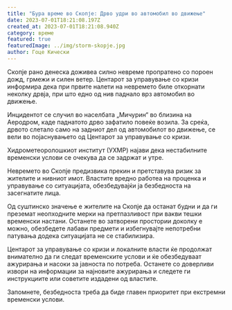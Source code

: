 ```yaml
---
title: "Бура време во Скопје: Дрво удри во автомобил во движење"
date: 2023-07-01T18:21:08.197Z
created_at: 2023-07-01T18:21:08.940Z
category: време
featured: true
featuredImage: ../img/storm-skopje.jpg
author: Гоце Кически
---
```

Скопје рано денеска доживеа силно невреме пропратено со пороен дожд, грмежи и силен ветер. Центарот за управување со кризи информира дека при првите налети на невремето биле откорнати неколку дрвја, при што едно од нив паднало врз автомобил во движење.

Инцидентот се случил во населбата „Мичурин“ во близина на Аеродром, каде паднатото дрво зафатило повеќе возила. За среќа, дрвото слетало само на задниот дел од автомобилот во движење, се вели во појаснувањето од Центарот за управување со кризи.

Хидрометеоролошкиот институт (УХМР) најави дека нестабилните временски услови се очекува да се задржат и утре.

Невремето во Скопје предизвика прекин и претставува ризик за жителите и нивниот имот. Властите вредно работеа на проценка и управување со ситуацијата, обезбедувајќи ја безбедноста на засегнатите лица.

Од суштинско значење е жителите на Скопје да останат будни и да ги преземат неопходните мерки на претпазливост при вакви тешки временски настани. Останете во затворени простории доколку е можно, обезбедете лабави предмети и избегнувајте непотребни патувања додека ситуацијата не се стабилизира.

Центарот за управување со кризи и локалните власти ќе продолжат внимателно да ги следат временските услови и ќе обезбедуваат ажурирања и насоки за јавноста по потреба. Останете со доверливи извори на информации за најновите ажурирања и следете ги инструкциите или советите издадени од властите.

Запомнете, безбедноста треба да биде главен приоритет при екстремни временски услови.